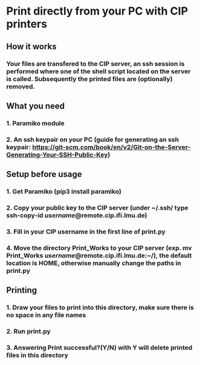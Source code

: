 # Print directly from your PC with CIP printers

## How it works

### Your files are transfered to the CIP server, an ssh session is performed where one of the shell script located on the server is called. Subsequently the printed files are (optionally) removed.

## What you need

### 1. Paramiko module
### 2. An ssh keypair on your PC (guide for generating an ssh keypair: https://git-scm.com/book/en/v2/Git-on-the-Server-Generating-Your-SSH-Public-Key)

## Setup before usage

### 1. Get Paramiko (pip3 install paramiko)
### 2. Copy your public key to the CIP server (under ~/.ssh/ type ssh-copy-id *username*@remote.cip.ifi.lmu.de)
### 3. Fill in your CIP username in the first line of **print.py**
### 4. Move the directory **Print_Works** to your CIP server (exp. mv Print_Works *username*@remote.cip.ifi.lmu.de:~/), the default location is **HOME**, otherwise manually change the paths in **print.py**

## Printing

### 1. Draw your files to print into this directory, **make sure there is no space in any file names**
### 2. Run **print.py**
### 3. Answering **Print successful?(Y/N)** with **Y** will delete printed files in this directory
